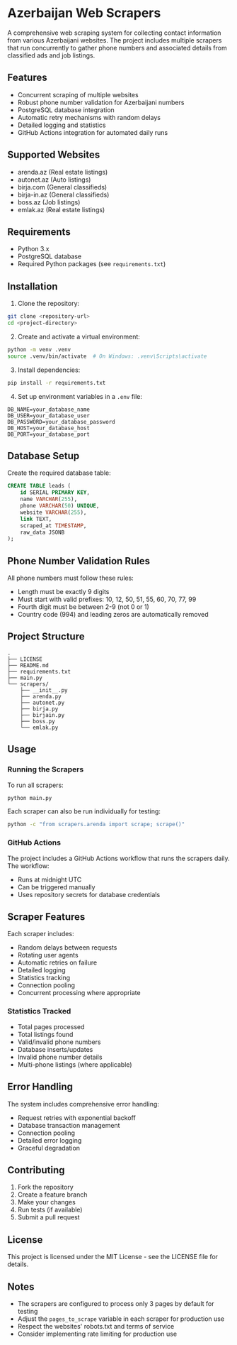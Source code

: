 # Azerbaijan Web Scrapers

A comprehensive web scraping system for collecting contact information from various Azerbaijani websites. The project includes multiple scrapers that run concurrently to gather phone numbers and associated details from classified ads and job listings.

## Features

- Concurrent scraping of multiple websites
- Robust phone number validation for Azerbaijani numbers
- PostgreSQL database integration
- Automatic retry mechanisms with random delays
- Detailed logging and statistics
- GitHub Actions integration for automated daily runs

## Supported Websites

- arenda.az (Real estate listings)
- autonet.az (Auto listings)
- birja.com (General classifieds)
- birja-in.az (General classifieds)
- boss.az (Job listings)
- emlak.az (Real estate listings)

## Requirements

- Python 3.x
- PostgreSQL database
- Required Python packages (see `requirements.txt`)

## Installation

1. Clone the repository:
```bash
git clone <repository-url>
cd <project-directory>
```

2. Create and activate a virtual environment:
```bash
python -m venv .venv
source .venv/bin/activate  # On Windows: .venv\Scripts\activate
```

3. Install dependencies:
```bash
pip install -r requirements.txt
```

4. Set up environment variables in a `.env` file:
```env
DB_NAME=your_database_name
DB_USER=your_database_user
DB_PASSWORD=your_database_password
DB_HOST=your_database_host
DB_PORT=your_database_port
```

## Database Setup

Create the required database table:

```sql
CREATE TABLE leads (
    id SERIAL PRIMARY KEY,
    name VARCHAR(255),
    phone VARCHAR(50) UNIQUE,
    website VARCHAR(255),
    link TEXT,
    scraped_at TIMESTAMP,
    raw_data JSONB
);
```

## Phone Number Validation Rules

All phone numbers must follow these rules:
- Length must be exactly 9 digits
- Must start with valid prefixes: 10, 12, 50, 51, 55, 60, 70, 77, 99
- Fourth digit must be between 2-9 (not 0 or 1)
- Country code (994) and leading zeros are automatically removed

## Project Structure

```
.
├── LICENSE
├── README.md
├── requirements.txt
├── main.py
└── scrapers/
    ├── __init__.py
    ├── arenda.py
    ├── autonet.py
    ├── birja.py
    ├── birjain.py
    ├── boss.py
    └── emlak.py
```

## Usage

### Running the Scrapers

To run all scrapers:
```bash
python main.py
```

Each scraper can also be run individually for testing:
```bash
python -c "from scrapers.arenda import scrape; scrape()"
```

### GitHub Actions

The project includes a GitHub Actions workflow that runs the scrapers daily. The workflow:
- Runs at midnight UTC
- Can be triggered manually
- Uses repository secrets for database credentials

## Scraper Features

Each scraper includes:
- Random delays between requests
- Rotating user agents
- Automatic retries on failure
- Detailed logging
- Statistics tracking
- Connection pooling
- Concurrent processing where appropriate

### Statistics Tracked

- Total pages processed
- Total listings found
- Valid/invalid phone numbers
- Database inserts/updates
- Invalid phone number details
- Multi-phone listings (where applicable)

## Error Handling

The system includes comprehensive error handling:
- Request retries with exponential backoff
- Database transaction management
- Connection pooling
- Detailed error logging
- Graceful degradation

## Contributing

1. Fork the repository
2. Create a feature branch
3. Make your changes
4. Run tests (if available)
5. Submit a pull request

## License

This project is licensed under the MIT License - see the LICENSE file for details.

## Notes

- The scrapers are configured to process only 3 pages by default for testing
- Adjust the `pages_to_scrape` variable in each scraper for production use
- Respect the websites' robots.txt and terms of service
- Consider implementing rate limiting for production use
